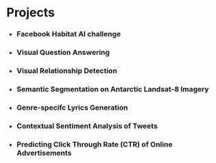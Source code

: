 <h1>Projects</h1>
<ul>
  <h3><li>Facebook Habitat AI challenge</li></h3>
  <h3><li>Visual Question Answering</li></h3>
  <h3><li>Visual Relationship Detection</li></h3>
  <h3><li>Semantic Segmentation on Antarctic Landsat-8 Imagery</li></h3>
  <h3><li>Genre-specifc Lyrics Generation</li></h3>
  <h3><li>Contextual Sentiment Analysis of Tweets</li></h3>
  <h3><li>Predicting Click Through Rate (CTR) of Online Advertisements</li></h3>
 </ul>
